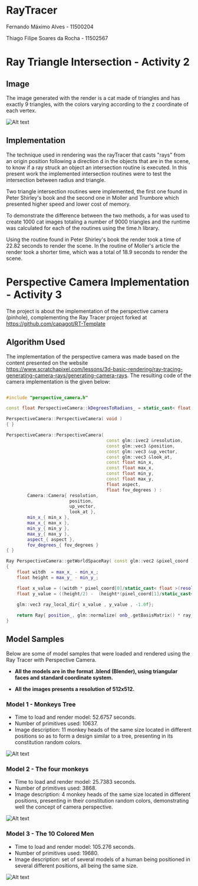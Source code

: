 # RayTracer
Fernando Máximo Alves - 11500204

Thiago Filipe Soares da Rocha -  11502567

# Ray Triangle Intersection - Activity 2

## Image

The image generated with the render is a cat made of triangles and has exactly 9 triangles, with the colors varying according to the z coordinate of each vertex.

![Alt text](Trabalho2/Screenshotfrom2019-02-0900-28-51.png?raw=true "Title")
## Implementation

The technique used in rendering was the rayTracer that casts "rays" from an origin position following a direction d in the objects that are in the scene, to know if a ray struck an object an intersection routine is executed. In this present work the implemented intersection routines were to test the intersection between radius and triangle.

Two triangle intersection routines were implemented, the first one found in Peter Shirley's book and the second one in Moller and Trumbore which presented higher speed and lower cost of memory.

To demonstrate the difference between the two methods, a for was used to create 1000 cat images totaling a number of 9000 triangles and the runtime was calculated for each of the routines using the time.h library.

Using the routine found in Peter Shirley's book the render took a time of 22.82 seconds to render the scene. In the routine of Moller's article the render took a shorter time, which was a total of 18.9 seconds to render the scene.

# Perspective Camera Implementation - Activity 3

The project is about the implementation of the perspective camera (pinhole), complementing the 
Ray Tracer project forked at https://github.com/capagot/RT-Template

## Algorithm Used 

The implementation of the perspective camera was made based on the content presented on the website https://www.scratchapixel.com/lessons/3d-basic-rendering/ray-tracing-generating-camera-rays/generating-camera-rays.
The resulting code of the camera implementation is the given below:

```cpp

#include "perspective_camera.h"

const float PerspectiveCamera::kDegreesToRadians_ = static_cast< float >( M_PI ) / 180.0f;

PerspectiveCamera::PerspectiveCamera( void )
{ }

PerspectiveCamera::PerspectiveCamera( 
                                      const glm::ivec2 &resolution,
                                      const glm::vec3 &position,
                                      const glm::vec3 &up_vector,
                                      const glm::vec3 &look_at,
                                      const float min_x,
                                      const float max_x,
                                      const float min_y,
                                      const float max_y,
                                      float aspect,
                                      float fov_degrees ) :
        Camera::Camera{ resolution,
                        position,
                        up_vector,
                        look_at },
        min_x_{ min_x },
        max_x_{ max_x },
        min_y_{ min_y },
        max_y_{ max_y },
        aspect_{ aspect },
        fov_degrees_{ fov_degrees }
{ }

Ray PerspectiveCamera::getWorldSpaceRay( const glm::vec2 &pixel_coord ) const
{
    float witdh  = max_x_ - min_x_;
    float height = max_y_ - min_y_;

    float x_value = ((witdh * pixel_coord[0]/static_cast< float >(resolution_[0])) - (witdh/2) ) * aspect_ * tan(fov_degrees_ * 0.5f * PerspectiveCamera::kDegreesToRadians_);
    float y_value = ((height/2) -  (height*(pixel_coord[1]/static_cast< float >(resolution_[1])))) * tan(fov_degrees_ * 0.5f * PerspectiveCamera::kDegreesToRadians_);
    
    glm::vec3 ray_local_dir{ x_value , y_value , -1.0f};

    return Ray{ position_, glm::normalize( onb_.getBasisMatrix() * ray_local_dir ) };
}

```

## Model Samples 

Below are some of model samples that were loaded and rendered using the Ray Tracer with Perspective Camera.

- **All the models are in the format .blend (Blender), using triangular faces and standard coordinate system.**

- **All the images presents a resolution of 512x512.**

### Model 1 - Monkeys Tree

- Time to load and render model: 52.6757 seconds.
- Number of primitives used: 10637.
- Image description: 11 monkey heads of the same size located in different positions so as to form a design similar to a tree, presenting in its constitution random colors.

![Alt text](Trabalho3/models/model2/output_image.jpg?raw=true "Title")

### Model 2 - The four monkeys

- Time to load and render model: 25.7383 seconds.
- Number of primitives used: 3868.
- Image description: 4 monkey heads of the same size located in different positions, presenting in their constitution random colors, demonstrating well the concept of camera perspective.

![Alt text](Trabalho3/models/model3/output_image.jpg?raw=true "Title")

### Model 3 - The 10 Colored Men

- Time to load and render model: 105.276 seconds.
- Number of primitives used: 19680.
- Image description: set of several models of a human being positioned in several different positions, all being the same size.

![Alt text](Trabalho3/models/model4/output_image.jpg?raw=true "Title")




